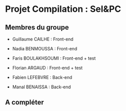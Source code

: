 # Projet Compilation : Sel&PC

## Membres du groupe

* Guillaume CAILHE : Front-end
* Nadia BENMOUSSA : Front-end
* Faris BOULAKHSOUMI : Front-end + test
* Florian ARGAUD : Front-end + test

* Fabien LEFEBVRE : Back-end
* Manal BENAISSA : Back-end

## A compléter

